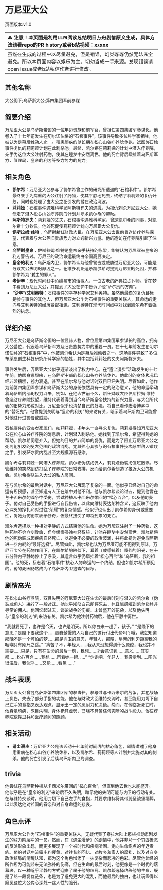 # 万尼亚大公
页面版本:v1.0
 

| :warning: 注意！本页面是利用LLM阅读总结明日方舟剧情原文生成，具体方法请看repo的PR history或者b站视频：xxxxx           |
|:----------------------------|
| 虽然在生成的过程中以尽量避免，但是错误，幻觉等等仍然无法完全避免。所以本页面内容以娱乐为主，切勿当成一手来源。发现错误请open issue或者b站私信作者进行修改。|



## 其他名称
大公阁下;乌萨斯大公;第四集团军前参谋
## 简要介绍
万尼亚大公是乌萨斯帝国的一位年迈贵族和前军官，曾担任第四集团军参谋长。他卷入了十七年前发生在切尔诺伯格的“石棺事件”，该事件导致多位科学家牺牲，他被认为是幕后推动人之一。罹患顽疾的他长期在松心山谷疗养院休养。试图为石棺事件复仇的莉莉娅计划在此刺杀他。最终，凯尔希在莉莉娅的计划中潜入疗养院，亲手为这位大公注射药物，使其在睡梦中安然离世。他的死亡背后牵扯着乌萨斯军方、管理局、皇帝的利刃等多方势力的角力。
## 相关角色
-   **凯尔希**：万尼亚大公参与了凯尔希曾工作的研究所遭遇的“石棺事件”。凯尔希最终亲手为病重的大公注射了药物，使其平静地死去，终结了莉莉娅的复仇计划，同时也处理了由大公之死引发的潜在政治风波。
-   **莉莉娅**：石棺事件遇难科学家阿斯特罗夫的遗孀。为报仇刺杀万尼亚大公，她制定了潜入松心山谷疗养院的计划并寻求凯尔希的帮助。
-   **阿斯特罗夫**：莉莉娅的丈夫，石棺事件遇难科学家，曾是凯尔希的同事，对凯尔希十分钦佩。他的死促使莉莉娅计划向万尼亚大公复仇。
-   **伊斯拉姆·维特**：乌萨斯新任财政大臣。在万尼亚大公去世前曾造访疗养院探望，代表着与大公等旧贵族势力对立的新兴力量。他的造访在疗养院引起了注意。
-   **乌萨斯皇帝**：伊斯拉姆·维特是皇帝亲手扶持的栋梁，维特认为万尼亚被皇帝的利刃警告过。万尼亚的政治命运最终由帝国高层决定。
-   **皇帝的利刃**：乌萨斯内卫，凯尔希认为他曾警告或威胁过万尼亚大公，可能是导致大公失明的原因之一。在维多利亚追杀凯尔希时提到万尼亚的死因，并称凯尔希为“弑主的罪人”。
-   **老伊辛**：现代时间线中沁礁黑市的话事人，一位古老的萨弗拉占卜师。曾在梦中看到万尼亚大公，并提到了大公在梦中告诉了他“萨尔贡的方向”。
-   **“沙卒”/艾利奥特**：石棺事件的幸存科学家艾利奥特。虽然他最终的复仇目标是参与事件的其他人，但万尼亚大公作为石棺事件的重要关联人，其命运的走向与艾利奥特的经历紧密相连。艾利奥特在现代时间线中对找到凯尔希有着强烈的执念。
## 详细介绍
万尼亚大公是乌萨斯帝国的一位显赫人物，曾位居第四集团军参谋长的高位，拥有大公爵位，代表着乌萨斯军方及旧贵族势力中的重要一员。在十七年前发生在切尔诺伯格的“石棺事件”中，他被凯尔希认为是幕后推动者之一。这场事件导致了多位布莱恩创生科技研究所科学家的牺牲，其中包括莉莉娅的丈夫阿斯特罗夫。

事件发生后，万尼亚大公似乎逐渐淡出了权力中心。在“遗尘漫步”活动发生的十七年前，他因身患顽疾，在乌萨斯中部的松心山谷疗养院休养。他此时的身体状况已经非常糟糕，视力衰退，甚至在凯尔希与他对话时双目已经失明。尽管如此，他作为前第四集团军参谋和乌萨斯大公的身份依然具有一定的政治意义，他的命运牵动着乌萨斯内部的权力斗争。例如，在他去世前不久，新任财政大臣伊斯拉姆·维特曾造访疗养院探望，维特代表着得到当今乌萨斯皇帝扶持的新兴力量，与大公所代表的旧势力形成对比。万尼亚似乎也清楚自己的处境，将自己看作政治博弈中的“替死鬼”。他曾提到失明与“皇帝的利刃”的来访有关，暗示着乌萨斯内卫可能曾对他进行过警告或威胁。

石棺事件的受害者家属们，如莉莉娅，多年来一直寻求复仇。莉莉娅得知万尼亚大公在松心山谷疗养院的消息后，计划潜入刺杀他。她找到了凯尔希，希望得到她的帮助。凯尔希同意介入，但她的目的并非简单的复仇，而是为了阻止万尼亚大公之死可能引发的更大范围的政治混乱，尤其担心其参与的石棺事件技术原型落入错误之手，引发萨尔贡内乱甚至大规模源石感染。

凯尔希与莉莉娅一同潜入疗养院。凯尔希伪装成佣人，莉莉娅伪装成值班医师。尽管维特的突然到访打乱了疗养院的日常安排，反而给凯尔希创造了接近大公的机会。凯尔希得以进入大公的私人房间。

在与凯尔希的最后对话中，万尼亚大公展现了复杂的一面。他似乎已经对自己的命运有所预感，甚至知道有人正在暗中对他不利。他与凯尔希谈论过去，提到他曾在与卡西米尔的战争中受伤，尝试种植从卡西米尔带回的“松心百合”，以及他的妻子。他对自己受伤的手指进行自我伤害，以此向维特表达某种含义，这反映了他内心深处的挣扎和对过往“荣耀”的复杂情感。他似乎也认出了凯尔希的身份或重要性，对她为何而来表示好奇，但最终接受了即将到来的死亡。

凯尔希选择以一种相对平静的方式结束他的生命。她为万尼亚注射了一种药物，这种药物不会立刻致命，但会缓慢侵蚀神经系统，让他在睡梦中安然离世。凯尔希将他的死伪装成因疾病自然死亡，以避免不必要的政治波澜，并将此视为避免乌萨斯进一步内耗的“最好选择”。尽管如此，凯尔希也认为万尼亚可能不配得到原谅。万尼亚大公在药物作用下，在凯尔希的陪伴下，看着（或感知着）窗外的阳光，在十五分钟内平静地停止了呼吸，其遗言似乎仍牵挂着“松心百合”和“乌萨斯，我的祖国”。他的死，标志着“石棺事件”核心人物命运的一个终结，但也如凯尔希所预见的，他的死因仍然成为了乌萨斯内卫追查的目标。
## 剧情高光
在松心山谷疗养院，双目失明的万尼亚大公在生命的最后时刻与潜入的凯尔希（伪装成佣人）进行了一段对话。他似乎知晓自己即将死去，并且能感知到凯尔希并非寻常的佣人。他回忆起过去，谈论战争的伤痕、未曾盛开的花朵，以及他失明与“皇帝的利刃”的来访有关。凯尔希为他注射药物后，他在平静中离世。

“我就要死了，也许是今天，也许是明天。所以你白来一趟了，孩子。”
“是陛下的意思？是陛下要我这个......愚蠢傲慢的人为自己的愚行付出代价吗？哦，我就知道那晚不是一个可怕的梦......那是内卫的意志，年轻人，那晚，皇帝的利刃距离我的咽喉只有咫尺之遥。”
“痛苦？不，年轻人......我从来没想得到什么原谅，我也并不需要......只是，只有在生命的最后一刻，我想......才会意识到......意义......其实都......松心百合......我想......再看她一眼......”
“你走吧，年轻人。我感觉到......阳光很温暖，我似乎......又能......看见......”
## 战斗表现
万尼亚大公曾是乌萨斯第四集团军的参谋长，参与过与卡西米尔的战争，并在战场上负伤，失去了部分手指的功能。他在与财政大臣维特交流时，甚至能用刀切下自己左手的食指来表达观点，显示出一定的忍耐力和决绝。然而，在他临近死亡时，他身患顽疾，双目失明，身体极其虚弱，已经不具备任何实际的战斗能力。他在疗养院依靠卫兵和医疗顾问的照顾。
## 相关活动
-   **遗尘漫步**：万尼亚大公是该活动十七年前时间线的核心角色。剧情讲述了他身患重病在松心山谷疗养院休养，以及凯尔希、莉莉娅等人计划并实施对其的刺杀。他的死亡引发了后续乌萨斯内卫的调查。
## trivia
他尝试在乌萨斯种植从卡西米尔带回的“松心百合”，但直到他去世也未能盛开。
他似乎是在“皇帝的利刃”来访后不久失明，暗示他的失明可能与内卫的行动有关。
在与维特交谈时，他用刀切下自己左手的食指，并要求维特将其带到圣骏堡埋葬，以此表达他对祖国的眷恋和对自身命运的悲哀。
## 角色点评
万尼亚大公作为“石棺事件”的重要关联人，无疑代表了泰拉大陆上那些推动悲剧发生的权力阶层中的一员。然而，在《遗尘漫步》的剧情中，他并非以一个穷凶极恶的反派形象出现，而更多展现了一个被时代和疾病所困、走向生命终点的年迈贵族。他的对话中流露出的疲惫、对往昔的回忆、对故乡和家人的牵挂，以及对自身政治结局的清醒认知，都为这个角色增添了一抹复杂而悲凉的色彩。尽管他曾经的所作所为可能带来无法弥补的伤痛，但在生命的最后时刻，他更像是一个时代的落幕者，以一种近乎平静的方式迎来了属于他的结局。凯尔希选择终结他的生命，既是了结一段复仇链条，也是为了避免更大的混乱，而他最后的独白，也让玩家得以窥见这位大公内心深处一丝人性的脆弱。